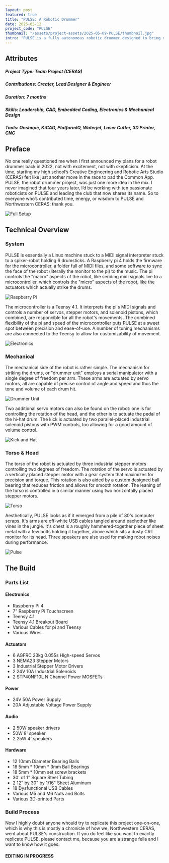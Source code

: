```yaml
---
layout: post
featured: true
title: "PULSE: A Robotic Drummer"
date: 2025-05-12
project_code: "PULSE"
thumbnail: "/assets/project-assets/2025-05-09-PULSE/thumbnail.jpg"
intro: "PULSE is a fully autonomous robotic drummer designed to bring mechanical precision to live percussion. With six independent drumsticks, Linux-powered facial expressions, and synchronized torso swaying, it bridges the gap between robotics and musical expression. This project explores rhythmic automation in a way that feels both industrial and lifelike."
---
```

## Attributes
##### Project Type: Team Project (CERAS)
##### Contributions: Creater, Lead Designer & Engineer
##### Duration: 7 months
##### Skills: Leadership, CAD, Embedded Coding, Electronics & Mechanical Design
##### Tools: Onshape, KiCAD, PlatformIO, Waterjet, Laser Cutter, 3D Printer, CNC

## Preface
No one really questioned me when I first announced my plans for a robot drummer back in 2022, not with excitement, not with skepticism. At the time, starting my high school’s Creative Engineering and Robotic Arts Studio (CERAS) felt like just another move in the race to pad the Common App. PULSE, the robot drummer project, was just one more idea in the mix. I never imagined that four years later, I’d be working with ten passionate roboticists on PULSE and leading the club that now shares its name. So to everyone who’s contributed time, energy, or wisdom to PULSE and Northwestern CERAS: thank you.

![Full Setup](/assets/project-assets/2025-05-09-PULSE/setup.jpg)

## Technical Overview
### System
PULSE is essentially a Linux machine stuck to a MIDI signal interpreter stuck to a spiker-robot holding 6 drumsticks. A Raspberry pi 4 holds the firmware for the microcontroller, a folder full of MIDI files, and some software to sync the face of the robot (literally the monitor to the pi) to the music. The pi controls the "macro" aspects of the robot, like sending midi signals live to a microcontroller, which controls the "micro" aspects of the robot, like the actuators which actually strike the drums. 

![Raspberry Pi](/assets/project-assets/2025-05-09-PULSE/pi.jpg)

The microcontroller is a Teensy 4.1. It interprets the pi's MIDI signals and controls a number of servos, stepper motors, and solenoid pistons, which combined, are responcible for all the robot's movements. The combined flexibility of the pi and speed of the microcontroller puts PULSE at a sweet spot between precision and ease-of-use. A number of tuning mechanisms are also connected to the Teensy to allow for customizability  of movement.

![Electronics](/assets/project-assets/2025-05-09-PULSE/teensy.jpg)

### Mechanical

The mechanical side of the robot is rather simple. The mechanism for striking the drums, or "drummer unit" employs a serial manipulator with a single degree of freedom per arm. These arms are actuated by servo motors, all are capable of precise control of angle and speed and thus the tone and volume of each drum hit. 

![Drummer Unit](/assets/project-assets/2025-05-09-PULSE/drumunit.jpg)

Two additional servo motors can also be found on the robot: one is for controlling the rotation of the head, and the other is to actuate the pedal of the hi-hat drum. The kick is actuated by two parallel-placed industrial solenoid pistons with PWM controls, too allowing for a good amount of volume control.

![Kick and Hat](/assets/project-assets/2025-05-09-PULSE/kickhat.jpg)

### Torso & Head
The torso of the robot is actuated by three industrial stepper motors controlling two degrees of freedom. The rotation of the servo is actuated by a vertically placed stepper motor with a gear system that maximizes for precision and torque. This rotation is also aided by a custom designed ball bearing that reduces friction and allows for smooth rotation. The leaning of the torso is controlled in a similar manner using two horizontally placed stepper motors. 

![Torso](/assets/project-assets/2025-05-09-PULSE/steppers.jpg)

Aesthetically, PULSE looks as if it emerged from a pile of 80's computer scraps. It's arms are off-white USB cables tangled around eachother like vines in the jungle. It's chest is a roughly hammered-together piece of sheet metal with a few bolts holding it together, above which sits a dusty CRT monitor for its head. Three speakers are also used for making robot noises during performance.

![Pulse](/assets/project-assets/2025-05-09-PULSE/head.jpg)

## The Build
### Parts List
#### Electronics
- Raspberry Pi 4
- 7" Raspberry Pi Touchscreen
- Teensy 4.1
- Teensy 4.1 Breakout Board
- Various Cables for pi and Teensy
- Various Wires

#### Actuators
- 6 AGFRC 23kg 0.055s High-speed Servos
- 3 NEMA23 Stepper Motors
- 3 Industrial Stepper Motor Drivers
- 2 24V 10A Industrial Solenoids
- 2 STP40NF10L N Channel Power MOSFETs

#### Power
- 24V 50A Power Supply
- 20A Adjustable Voltage Power Supply

#### Audio
- 2 50W speaker drivers
- 50W 8' speaker
- 2 25W 4' speakers

#### Hardware
- 12 10mm Diameter Bearing Balls
- 18 5mm * 10mm * 3mm Ball Bearings
- 18 5mm * 10mm set screw brackets
- 30' of 1" Square Steel Tubing
- 2 12" by 30" by 1/16" Sheet Aluminum
- 18 Dysfunctional USB Cables
- Various M5 and M6 Nuts and Bolts
- Various 3D-printed Parts

### Build Process
Now I highly doubt anyone whould try to replicate this project one-on-one, which is why this is mostly a chronicle of how we, Northwestern CERAS, went about PULSE's construction. If you do feel like you want to exactly replicate PULSE, please contact me, because you are a strange fella and I want to know how it goes. 

#### EDITING IN PROGRESS 
